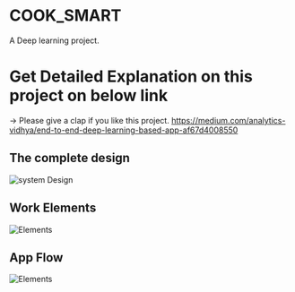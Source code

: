 # COOK_SMART
A Deep learning project.


# Get Detailed Explanation on this project on below link
-> Please give a clap if you like this project.
https://medium.com/analytics-vidhya/end-to-end-deep-learning-based-app-af67d4008550

## The complete design 
![system Design](https://github.com/tapanKumarPatro/COOK_SMART/blob/master/images/1_5xbx7A6bdcU4Z9RIEyXHbQ.jpeg)


## Work Elements 
![Elements](https://github.com/tapanKumarPatro/COOK_SMART/blob/master/images/1_FOg3ua3nsk4EgN_NNk6u2g.jpeg)


## App Flow 
![Elements](https://github.com/tapanKumarPatro/COOK_SMART/blob/master/images/1_pOxrvgTyzjeBEFDtFwA_3Q.jpeg)
